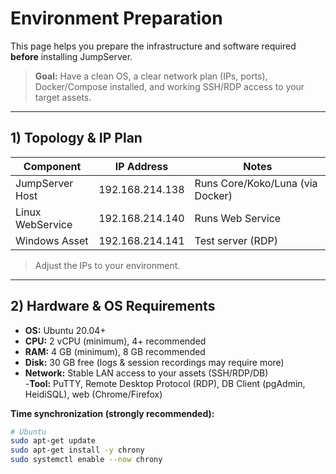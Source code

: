 # Environment Preparation

This page helps you prepare the infrastructure and software required **before** installing JumpServer.

> **Goal:** Have a clean OS, a clear network plan (IPs, ports), Docker/Compose installed, and working SSH/RDP access to your target assets.

---

## 1) Topology & IP Plan

| Component       | IP Address       | Notes                                  |
|-----------------|------------------|----------------------------------------|
| JumpServer Host | 192.168.214.138  | Runs Core/Koko/Luna (via Docker)       |
| Linux WebService| 192.168.214.140  | Runs Web Service                       |
| Windows Asset   | 192.168.214.141  | Test server (RDP)                      |

> Adjust the IPs to your environment.

---

## 2) Hardware & OS Requirements

- **OS:** Ubuntu 20.04+
- **CPU:** 2 vCPU (minimum), 4+ recommended
- **RAM:** 4 GB (minimum), 8 GB recommended
- **Disk:** 30 GB free (logs & session recordings may require more)
- **Network:** Stable LAN access to your assets (SSH/RDP/DB)  
-**Tool:** PuTTY, Remote Desktop Protocol (RDP), DB Client (pgAdmin, HeidiSQL), web (Chrome/Firefox)

**Time synchronization (strongly recommended):**
```bash
# Ubuntu
sudo apt-get update
sudo apt-get install -y chrony
sudo systemctl enable --now chrony
```











